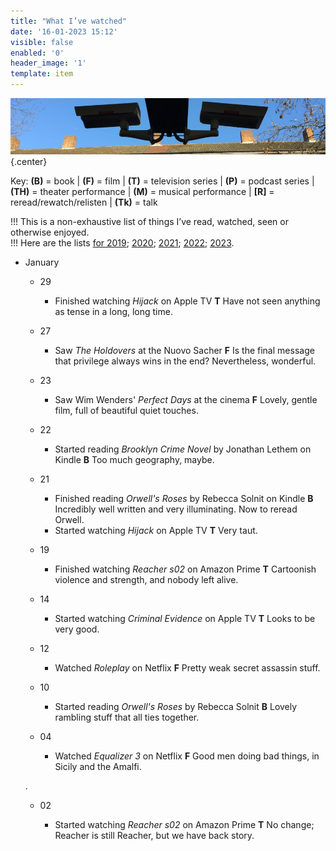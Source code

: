 ```yaml
---
title: "What I’ve watched"
date: '16-01-2023 15:12'
visible: false
enabled: '0'
header_image: '1'
template: item
---
```


![surveillance cameras on a railway platform](watching.jpg){.center}

<p>Key: <strong>(B)</strong> = book | <strong>(F)</strong> = film | <strong>(T)</strong> = television series | <strong>(P)</strong> = podcast series | <strong>(TH)</strong> = theater performance | <strong>(M)</strong> = musical performance | <strong>[R]</strong> = reread/rewatch/relisten | <strong>(Tk)</strong> = talk</p>

!!! This is a non-exhaustive list of things I’ve read, watched, seen or otherwise enjoyed.<br />
!!! Here are the lists [for 2019](/watched-2019); [2020](/watched-2020); [2021](/watched-2021); [2022](/watched-2022); [2023](/watched-2023).

<!-- Outer List -->
<ul class="log">

<li class="log-month">January</li>

<ul class="log-entry">
<li class="log-day">29</li>
<ul>
<li class="log-item">Finished watching <em>Hijack</em> on Apple TV <strong>T</strong> Have not seen anything as tense in a long, long time.</li>
</ul>
</ul>

<ul class="log-entry">
<li class="log-day">27</li>
<ul>
<li class="log-item">Saw <em>The Holdovers</em> at the Nuovo Sacher <strong>F</strong> Is the final message that privilege always wins in the end? Nevertheless, wonderful.</li>
</ul>
</ul>
<ul class="log-entry">
<li class="log-day">23</li>
<ul>
<li class="log-item">Saw Wim Wenders' <em>Perfect Days</em> at the cinema <strong>F</strong> Lovely, gentle film, full of beautiful quiet touches.</li>
</ul>
</ul>
<ul class="log-entry">
<li class="log-day">22</li>
<ul>
<li class="log-item">Started reading <em>Brooklyn Crime Novel</em> by Jonathan Lethem on Kindle <strong>B</strong> Too much geography, maybe.</li>
</ul>
</ul>

<ul class="log-entry">
<li class="log-day">21</li>
<ul>
<li class="log-item">Finished reading <em>Orwell's Roses</em> by Rebecca Solnit on Kindle <strong>B</strong> Incredibly well written and very illuminating. Now to reread Orwell.</li>
<li class="log-item">Started watching <em>Hijack</em> on Apple TV <strong>T</strong> Very taut.</li>
</ul>
</ul>

<ul class="log-entry">
<li class="log-day">19</li>
<ul>
<li class="log-item">Finished watching <em>Reacher s02</em> on Amazon Prime <strong>T</strong> Cartoonish violence and strength, and nobody left alive.</li>
</ul>
</ul>

<ul class="log-entry">
<li class="log-day">14</li>
<ul>
<li class="log-item">Started watching <em>Criminal Evidence</em> on Apple TV <strong>T</strong> Looks to be very good.</li>
</ul>
</ul>

<ul class="log-entry">
<li class="log-day">12</li>
<ul>
<li class="log-item">Watched <em>Roleplay</em> on Netflix <strong>F</strong> Pretty weak secret assassin stuff.</li>
</ul>
</ul>

<ul class="log-entry">
<li class="log-day">10</li>
<ul>
<li class="log-item">Started reading <em>Orwell's Roses</em> by Rebecca Solnit <strong>B</strong> Lovely rambling stuff that all ties together.</li>
</ul>
</ul>
<ul class="log-entry">
<li class="log-day">04</li>
<ul>
<li class="log-item">Watched <em>Equalizer 3</em> on Netflix <strong>F</strong> Good men doing bad things, in Sicily and the Amalfi.</li>
</ul>
</ul>

.<ul class="log-entry">
<li class="log-day">02</li>
<ul>
<li class="log-item">Started watching <em>Reacher s02</em> on Amazon Prime <strong>T</strong> No change; Reacher is still Reacher, but we have back story.</li>
</ul>
</ul>
